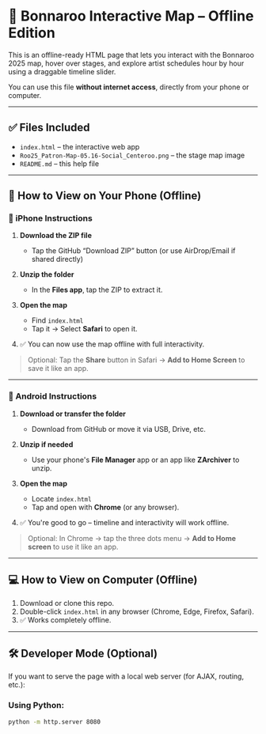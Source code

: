 # 🎪 Bonnaroo Interactive Map – Offline Edition

This is an offline-ready HTML page that lets you interact with the Bonnaroo 2025 map, hover over stages, and explore artist schedules hour by hour using a draggable timeline slider.

You can use this file **without internet access**, directly from your phone or computer.

---

## ✅ Files Included
- `index.html` – the interactive web app
- `Roo25_Patron-Map-05.16-Social_Centeroo.png` – the stage map image
- `README.md` – this help file

---

## 📱 How to View on Your Phone (Offline)

### 📱 iPhone Instructions

1. **Download the ZIP file**
   - Tap the GitHub “Download ZIP” button (or use AirDrop/Email if shared directly)

2. **Unzip the folder**
   - In the **Files app**, tap the ZIP to extract it.

3. **Open the map**
   - Find `index.html`
   - Tap it → Select **Safari** to open it.

4. ✅ You can now use the map offline with full interactivity.

> Optional: Tap the **Share** button in Safari → **Add to Home Screen** to save it like an app.

---

### 🤖 Android Instructions

1. **Download or transfer the folder**
   - Download from GitHub or move it via USB, Drive, etc.

2. **Unzip if needed**
   - Use your phone's **File Manager** app or an app like **ZArchiver** to unzip.

3. **Open the map**
   - Locate `index.html`
   - Tap and open with **Chrome** (or any browser).

4. ✅ You're good to go – timeline and interactivity will work offline.

> Optional: In Chrome → tap the three dots menu → **Add to Home screen** to use it like an app.

---

## 💻 How to View on Computer (Offline)

1. Download or clone this repo.
2. Double-click `index.html` in any browser (Chrome, Edge, Firefox, Safari).
3. ✅ Works completely offline.

---

## 🛠️ Developer Mode (Optional)

If you want to serve the page with a local web server (for AJAX, routing, etc.):

### Using Python:
```bash
python -m http.server 8080
